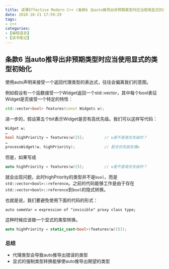 ```yaml
---
title: 读薄Effective Modern C++ (条款6 当auto推导出非预期类型时应当使用显式的类型初始化)
date: 2018-10-21 17:59:29
tags:
- c++
categories:
- [编程语言]
- [读书笔记]
---
```


## 条款6 当auto推导出非预期类型时应当使用显式的类型初始化
使用auto声明来接受一个返回代理类型的表达式，往往会偏离我们的意图。      
<!-- more -->
例如假设有一个函数接受一个Widget返回一个std::vector<bool>，其中每个bool表征Widget是否接受一个特定的特性：
```cpp
std::vector<bool> features(const Widget& w);
```
进一步的，假设第五个bit表示Widget是否有高优先级。我们可以这样写代码：
```cpp
Widget w;
…
bool highPriority = features(w)[5];         // w是不是高优先级的？
…
processWidget(w, highPriority);             // 配合优先级处理w
```

但是，如果写成
```cpp
auto highPriority = features(w)[5];         // w是不是高优先级的？
```
就会出现问题，此时highPriority的类型并不是`bool`，而是`std::vector<bool>::reference`。之前的代码能够工作是由于存在`std::vector<bool>::reference`到`bool`的隐式转换。

也就是说，我们要避免使用下面的代码的形式：
```
auto someVar = expression of "invisible" proxy class type;
```
这种时候应该做一个显式的类型转换。
```cpp
auto highPriority = static_cast<bool>(features(w)[5]);
```

### 总结
- 代理类型会导致auto推导出错误的类型      
- 显式的强制类型转换能够使auto推导出期望的类型
